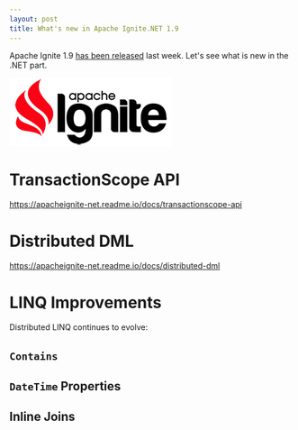 ```yaml
---
layout: post
title: What's new in Apache Ignite.NET 1.9
---
```


Apache Ignite 1.9 [has been released](https://ignite.apache.org/news.html#apache-ignite-1.9-release) last week. Let's see what is new in the .NET part.

![ignite logo](../images/ignite_logo.png)

# TransactionScope API

https://apacheignite-net.readme.io/docs/transactionscope-api

# Distributed DML

https://apacheignite-net.readme.io/docs/distributed-dml

# LINQ Improvements

Distributed LINQ continues to evolve:

## `Contains`

## `DateTime` Properties

## Inline Joins
